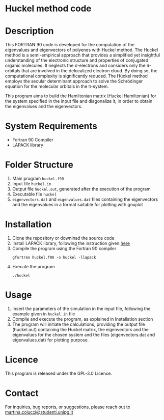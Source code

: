 # Huckel method code
# Description
This FORTRAN 90 code is developed for the computation of the eigenvalues and eigenvectors of polyenes with Huckel method.
The Huckel method is a semi-empirical approach that provides a simplified yet insightful understanding of the electronic structure and properties of conjugated organic molecules. It neglects the σ-electrons and considers only the π-orbitals that are involved in the delocalized electron cloud. By doing so, the computational complexity is significantly reduced. The Hückel method employs the secular determinant approach to solve the Schrödinger equation for the molecular orbitals in the π-system. 

This program aims to build the Hamiltonian matrix (Huckel Hamiltonian) for the system specified in the input file and diagonalize it, in order to obtain the eigenvalues and the eigenvectors.

# System Requirements
- Fortran 90 Compiler
- LAPACK library

# Folder Structure
1. Main program `huckel.f90`
2. Input file `huckel.in`
3. Output file `huckel.out`, generated after the execution of the program
4. Executable file `huckel`
6. `eigenvectors.dat` and `eigenvalues.dat` files containing the eigenvectors and the eigenvalues in a format suitable for plotting with gnuplot

# Installation
1. Clone the repository or downlnad the source code
2. Install LAPACK library, following the instruction given [here](https://www.netlib.org/lapack/)
3. Compile the program using the Fortran 90 compiler
   ```
   gfortran huckel.f90 -o huckel -llapack

4. Execute the program 
   ```
   ./huckel

  # Usage
  1. Insert the parameters of the simulation in the input file, following the example given in `huckel.in` file
  2. Compile and execute the program, as explained in Installation section
  3. The program will initiate the calculations, providing the output file (huckel.out) containing the Huckel matrix, the eigenvectors and the eigenvalues for the chosen system and the files (eigenvectors.dat and eigenvalues.dat) for plotting purpose.

# Licence
This program is released under the GPL-3.0 Licence.

# Contact
For inquiries, bug reports, or suggestions, please reach out to martina.colucci@studenti.unipg.it

